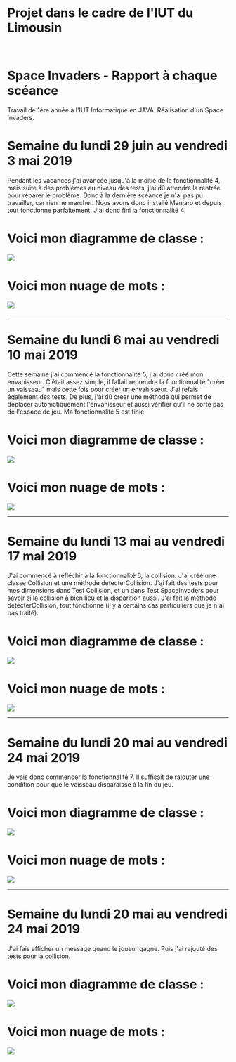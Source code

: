 # Projet dans le cadre de l'IUT du Limousin
<br />

# Space Invaders - Rapport à chaque scéance

Travail de 1ère année à l'IUT Informatique en JAVA. Réalisation d'un Space Invaders.

# Semaine du lundi 29 juin au vendredi 3 mai 2019

Pendant les vacances j'ai avancée jusqu'à la moitié de la fonctionnalité 4, mais suite à des problèmes 
au niveau des tests, j'ai dû attendre la rentrée pour réparer le problème. Donc à la dernière scéance 
je n'ai pas pu travailler, car rien ne marcher. Nous avons donc installé Manjaro et depuis tout fonctionne 
parfaitement. J'ai donc fini la fonctionnalité 4.

# Voici mon diagramme de classe : 

<img src="images/Fct4.gif">

# Voici mon nuage de mots : 

<img src="images/FCT4.JPG">

-------------------------------------------------------------------------------------------------------------

# Semaine du lundi 6 mai au vendredi 10 mai 2019

Cette semaine j'ai commencé la fonctionnalité 5, j'ai donc créé mon envahisseur. C'était assez simple, 
il fallait reprendre la fonctionnalité "créer un vaisseau" mais cette fois pour créer un envahisseur. J'ai 
refais également des tests. De plus, j'ai dû créer une méthode qui permet de déplacer automatiquement 
l'envahisseur et aussi vérifier qu'il ne sorte pas de l'espace de jeu. 
Ma fonctionnalité 5 est finie.


# Voici mon diagramme de classe : 

<img src="images/Fct5.gif">

# Voici mon nuage de mots : 

<img src="images/FCT5.JPG">


-------------------------------------------------------------------------------------------------------------

# Semaine du lundi 13 mai au vendredi 17 mai 2019

J'ai commencé à réfléchir à la fonctionnalité 6, la collision. 
J'ai créé une classe Collision et une méthode detecterCollision. 
J'ai fait des tests pour mes dimensions dans Test Collision, et un dans 
Test SpaceInvaders pour savoir si la collision à bien lieu et la disparition aussi. 
J'ai fait la méthode detecterCollision, tout fonctionne 
(il y a certains cas particuliers que je n'ai pas traité). 

# Voici mon diagramme de classe : 

<img src="images/Fct6.png">

# Voici mon nuage de mots : 

<img src="images/FCT6.png">


-------------------------------------------------------------------------------------------------------------

# Semaine du lundi 20 mai au vendredi 24 mai 2019

Je vais donc commencer la fonctionnalité 7. Il suffisait de rajouter une condition pour que le vaisseau
disparaisse à la fin du jeu.

# Voici mon diagramme de classe : 

<img src="images/Fct7.png">

# Voici mon nuage de mots : 

<img src="images/FCT7.PNG">


-------------------------------------------------------------------------------------------------------------

# Semaine du lundi 20 mai au vendredi 24 mai 2019

 J'ai fais afficher un message quand le joueur gagne.
 Puis j'ai rajouté des tests pour la collision.
 
# Voici mon diagramme de classe : 

<img src="images/Fct7.png">

# Voici mon nuage de mots : 

<img src="images/FCT7.PNG">
